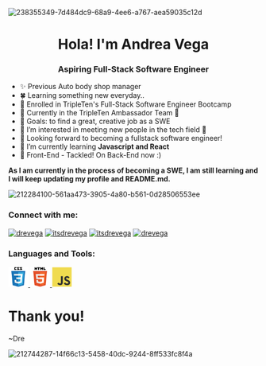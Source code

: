 
![238355349-7d484dc9-68a9-4ee6-a767-aea59035c12d](https://github.com/user-attachments/assets/3bb6e1e0-6311-4e13-92f1-c9139edc1fb3)

<h1 align="center">Hola! I'm Andrea Vega</h1>

<!-- <p align="left"> <img src="https://komarev.com/ghpvc/?username=drevega&label=Profile%20views&color=0e75b6&style=flat" alt="drevega" /> </p> --> 

<h3 align="center">Aspiring Full-Stack Software Engineer</h3>


- ✨ Previous Auto body shop manager
- 🍀 Learning something new everyday.. 
- 💙 Enrolled in TripleTen's Full-Stack Software Engineer Bootcamp
- 💬 Currently in the TripleTen Ambassador Team 🌟
- 🥅 Goals: to find a great, creative job as a SWE
- 👯 I’m interested in meeting new people in the tech field 🤝
- 💞️ Looking forward to becoming a fullstack software engineer!
- 🌱 I’m currently learning **Javascript and React**
- 🌱 Front-End - Tackled! On Back-End now :)


**As I am currently in the process of becoming a SWE, I am still learning and I will keep updating my profile and README.md.**

![212284100-561aa473-3905-4a80-b561-0d28506553ee](https://github.com/user-attachments/assets/9eab5fbf-5236-4311-b785-1caea579f67a)


<h3 align="left">Connect with me:</h3>
<p align="left">
<!-- <a href="https://codepen.io/drevega" target="blank"><img align="center" src="https://raw.githubusercontent.com/rahuldkjain/github-profile-readme-generator/master/src/images/icons/Social/codepen.svg" alt="drevega" height="30" width="40" /></a> -->
<a href="https://linkedin.com/in/drevega" target="blank"><img align="center" src="https://raw.githubusercontent.com/rahuldkjain/github-profile-readme-generator/master/src/images/icons/Social/linked-in-alt.svg" alt="drevega" height="30" width="40" /></a>
<!-- <a href="https://codesandbox.com/drevega" target="blank"><img align="center" src="https://raw.githubusercontent.com/rahuldkjain/github-profile-readme-generator/master/src/images/icons/Social/codesandbox.svg" alt="drevega" height="30" width="40" /></a> -->
<a href="https://instagram.com/itsdrevega" target="blank"><img align="center" src="https://raw.githubusercontent.com/rahuldkjain/github-profile-readme-generator/master/src/images/icons/Social/instagram.svg" alt="itsdrevega" height="30" width="40" /></a>
<a href="https://www.youtube.com/c/itsdrevega" target="blank"><img align="center" src="https://raw.githubusercontent.com/rahuldkjain/github-profile-readme-generator/master/src/images/icons/Social/youtube.svg" alt="itsdrevega" height="30" width="40" /></a>
<a href="https://discord.gg/drevega" target="blank"><img align="center" src="https://raw.githubusercontent.com/rahuldkjain/github-profile-readme-generator/master/src/images/icons/Social/discord.svg" alt="drevega" height="30" width="40" /></a>
</p>

<h3 align="left">Languages and Tools:</h3>
<p align="left"> <a href="https://www.w3schools.com/css/" target="_blank" rel="noreferrer"> <img src="https://raw.githubusercontent.com/devicons/devicon/master/icons/css3/css3-original-wordmark.svg" alt="css3" width="40" height="40"/> </a> <a href="https://www.w3.org/html/" target="_blank" rel="noreferrer"> <img src="https://raw.githubusercontent.com/devicons/devicon/master/icons/html5/html5-original-wordmark.svg" alt="html5" width="40" height="40"/> </a> <a href="https://developer.mozilla.org/en-US/docs/Web/JavaScript" target="_blank" rel="noreferrer"> <img src="https://raw.githubusercontent.com/devicons/devicon/master/icons/javascript/javascript-original.svg" alt="javascript" width="40" height="40"/> </a> </p>


# Thank you!
~Dre

![212744287-14f66c13-5458-40dc-9244-8ff533fc8f4a](https://github.com/user-attachments/assets/e6b680b4-d65d-4ffb-adf8-46a72c73eda0)


<!---
drevega/drevega is a ✨ special ✨ repository because its `README.md` (this file) appears on your GitHub profile.
You can click the Preview link to take a look at your changes.
--->
